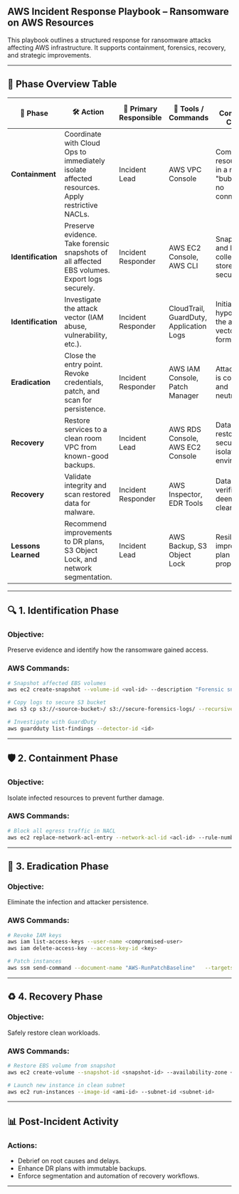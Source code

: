 ## AWS Incident Response Playbook – Ransomware on AWS Resources

This playbook outlines a structured response for ransomware attacks affecting AWS infrastructure. It supports containment, forensics, recovery, and strategic improvements.

---

## 📌 Phase Overview Table

| 🔄 Phase         | 🛠️ Action                                                                                                        | 👤 Primary Responsible | 🧪 Tools / Commands                                          | ✅ Completion Criteria                                                  |
|------------------|-------------------------------------------------------------------------------------------------------------------|------------------------|--------------------------------------------------------------|------------------------------------------------------------------------------|
| **Containment**  | Coordinate with Cloud Ops to immediately isolate affected resources. Apply restrictive NACLs.                    | Incident Lead          | AWS VPC Console                                             | Compromised resources are in a network "bubble" with no connectivity.     |
| **Identification** | Preserve evidence. Take forensic snapshots of all affected EBS volumes. Export logs securely.                  | Incident Responder     | AWS EC2 Console, AWS CLI                                    | Snapshots and logs are collected and stored securely.                      |
| **Identification** | Investigate the attack vector (IAM abuse, vulnerability, etc.).                                                | Incident Responder     | CloudTrail, GuardDuty, Application Logs                     | Initial hypothesis of the attack vector is formulated.                     |
| **Eradication**   | Close the entry point. Revoke credentials, patch, and scan for persistence.                                    | Incident Responder     | AWS IAM Console, Patch Manager                              | Attack vector is confirmed and neutralized.                                |
| **Recovery**      | Restore services to a clean room VPC from known-good backups.                                                  | Incident Lead          | AWS RDS Console, AWS EC2 Console                            | Data is restored in a secure, isolated environment.                         |
| **Recovery**      | Validate integrity and scan restored data for malware.                                                         | Incident Responder     | AWS Inspector, EDR Tools                                    | Data is verified and deemed clean.                                         |
| **Lessons Learned** | Recommend improvements to DR plans, S3 Object Lock, and network segmentation.                                  | Incident Lead          | AWS Backup, S3 Object Lock                                  | Resilience improvement plan is proposed.                                   |

---

## 🔍 1. Identification Phase

### Objective:
Preserve evidence and identify how the ransomware gained access.

### AWS Commands:
```bash
# Snapshot affected EBS volumes
aws ec2 create-snapshot --volume-id <vol-id> --description "Forensic snapshot"

# Copy logs to secure S3 bucket
aws s3 cp s3://<source-bucket>/ s3://secure-forensics-logs/ --recursive

# Investigate with GuardDuty
aws guardduty list-findings --detector-id <id>
```

---

## 🛡️ 2. Containment Phase

### Objective:
Isolate infected resources to prevent further damage.

### AWS Commands:
```bash
# Block all egress traffic in NACL
aws ec2 replace-network-acl-entry --network-acl-id <acl-id> --rule-number 100 --protocol -1   --rule-action deny --cidr-block 0.0.0.0/0 --egress
```

---

## 🧹 3. Eradication Phase

### Objective:
Eliminate the infection and attacker persistence.

### AWS Commands:
```bash
# Revoke IAM keys
aws iam list-access-keys --user-name <compromised-user>
aws iam delete-access-key --access-key-id <key>

# Patch instances
aws ssm send-command --document-name "AWS-RunPatchBaseline"   --targets Key=InstanceIds,Values=<instance-id>
```

---

## ♻️ 4. Recovery Phase

### Objective:
Safely restore clean workloads.

### AWS Commands:
```bash
# Restore EBS volume from snapshot
aws ec2 create-volume --snapshot-id <snapshot-id> --availability-zone <az>

# Launch new instance in clean subnet
aws ec2 run-instances --image-id <ami-id> --subnet-id <subnet-id>
```

---

## 📊 Post-Incident Activity

### Actions:
- Debrief on root causes and delays.
- Enhance DR plans with immutable backups.
- Enforce segmentation and automation of recovery workflows.

---
